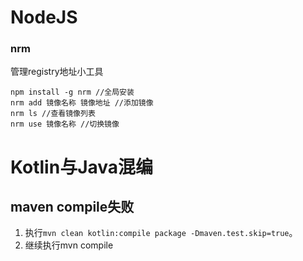 # NodeJS
### nrm
管理registry地址小工具
```
npm install -g nrm //全局安装
nrm add 镜像名称 镜像地址 //添加镜像
nrm ls //查看镜像列表
nrm use 镜像名称 //切换镜像
```

# Kotlin与Java混编
## maven compile失败
1. 执行```mvn clean kotlin:compile package -Dmaven.test.skip=true```。
2. 继续执行mvn compile
